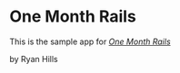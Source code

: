 # One Month Rails

This is the sample app for 
[*One Month Rails*](http://onemonthrails.com)

by Ryan Hills